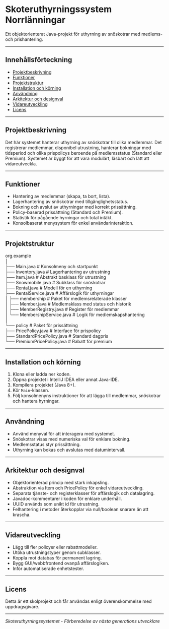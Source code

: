# Skoteruthyrningssystem Norrlänningar

Ett objektorienterat Java-projekt för uthyrning av snöskotrar med medlems- och prishantering.

---

## Innehållsförteckning

- [Projektbeskrivning](#projektbeskrivning)
- [Funktioner](#funktioner)
- [Projektstruktur](#projektstruktur)
- [Installation och körning](#installation-och-körning)
- [Användning](#användning)
- [Arkitektur och designval](#arkitektur-och-designval)
- [Vidareutveckling](#vidareutveckling)
- [Licens](#licens)

---

## Projektbeskrivning

Det här systemet hanterar uthyrning av snöskotrar till olika medlemmar. Det registrerar medlemmar, disponibel utrustning, hanterar bokningar med tidsperiod och olika prispolicys beroende på medlemsstatus (Standard eller Premium). Systemet är byggt för att vara modulärt, läsbart och lätt att vidareutveckla.

---

## Funktioner

- Hantering av medlemmar (skapa, ta bort, lista).
- Lagerhantering av snöskotrar med tillgänglighetsstatus.
- Bokning och avslut av uthyrningar med korrekt prissättning.
- Policy-baserad prissättning (Standard och Premium).
- Statistik för pågående hyrningar och total intäkt.
- Konsolbaserat menysystem för enkel användarinteraktion.

---

## Projektstruktur

org.example<br>
│<br>
├── Main.java # Konsolmeny och startpunkt<br>
├── Inventory.java # Lagerhantering av utrustning<br>
├── Item.java # Abstrakt basklass för utrustning<br>
├── Snowmobile.java # Subklass för snöskotrar<br>
├── Rental.java # Modell för en uthyrning<br>
├── RentalService.java # Affärslogik för uthyrningar<br>
│
├── membership # Paket för medlemsrelaterade klasser<br>
│ ├── Member.java # Medlemsklass med status och historik<br>
│ ├── MemberRegistry.java # Register för medlemmar<br>
│ └── MembershipService.java # Logik för medlemskapshantering<br>
│<br>
└── policy # Paket för prissättning<br>
├── PricePolicy.java # Interface för prispolicy<br>
├── StandardPricePolicy.java # Standard dagpris<br>
└── PremiumPricePolicy.java # Rabatt för premium<br>

---

## Installation och körning

1. Klona eller ladda ner koden.
2. Öppna projektet i IntelliJ IDEA eller annat Java-IDE.
3. Kompilera projektet (Java 8+).
4. Kör `Main`-klassen.
5. Följ konsolmenyns instruktioner för att lägga till medlemmar, snöskotrar och hantera hyrningar.

---

## Användning

- Använd menyval för att interagera med systemet.
- Snöskotrar visas med numeriska val för enklare bokning.
- Medlemsstatus styr prissättning.
- Uthyrning kan bokas och avslutas med datumintervall.

---

## Arkitektur och designval

- Objektorienterad princip med stark inkapsling.
- Abstraktion via Item och PricePolicy för enkel vidareutveckling.
- Separata tjänste- och registerklasser för affärslogik och datalagring.
- Javadoc-kommentarer i koden för enklare underhåll.
- UUID används som unikt id för utrustning.
- Felhantering i metoder återkopplar via null/boolean snarare än att krascha.

---

## Vidareutveckling

- Lägg till fler policyer eller rabattmodeller.
- Utöka utrustningstyper genom subklasser.
- Koppla mot databas för permanent lagring.
- Bygg GUI/webbfrontend ovanpå affärslogiken.
- Inför automatiserade enhetstester.

---

## Licens

Detta är ett skolprojekt och får användas enligt överenskommelse med uppdragsgivare.

---

*Skoteruthyrningssystemet - Förberedelse av nästa generations utvecklare*  
